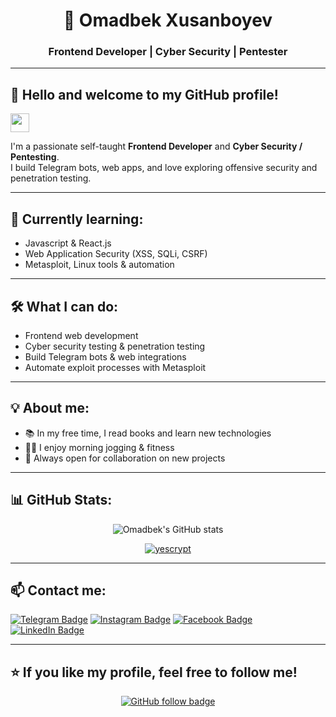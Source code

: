 <h1 align="center">🚀 Omadbek Xusanboyev</h1>
<h3 align="center">Frontend Developer | Cyber Security | Pentester</h3>

---

## 👋 Hello and welcome to my GitHub profile!
<img src="https://raw.githubusercontent.com/aemmadi/aemmadi/master/wave.gif" width="30px" />

I'm a passionate self-taught **Frontend Developer** and **Cyber Security / Pentesting**.  
I build Telegram bots, web apps, and love exploring offensive security and penetration testing.

---

## 🌱 **Currently learning:**
- Javascript & React.js
- Web Application Security (XSS, SQLi, CSRF)
- Metasploit, Linux tools & automation

---

## 🛠 **What I can do:**
- Frontend web development
- Cyber security testing & penetration testing
- Build Telegram bots & web integrations
- Automate exploit processes with Metasploit

---

## 💡 **About me:**
- 📚 In my free time, I read books and learn new technologies
- 🏃‍♂️ I enjoy morning jogging & fitness
- 🤝 Always open for collaboration on new projects

---

## 📊 **GitHub Stats:**
<p align="center">
  <img src="https://github-readme-stats.vercel.app/api?username=yescrypt&show_icons=true&theme=radical" alt="Omadbek's GitHub stats" />
</p>

<p align="center">
  <a href="https://github.com/ryo-ma/github-profile-trophy">
    <img src="https://github-profile-trophy.vercel.app/?username=yescrypt&theme=onestar&row=1&margin-w=15&margin-h=15&no-bg=true" alt="yescrypt" />
  </a>
</p>

---

## 📫 **Contact me:**
[![Telegram Badge](https://img.shields.io/badge/@XusanboyevOmadbek-2CA5E0?style=flat-square&logo=telegram&logoColor=white)](https://t.me/XusanboyevOmadbek)
[![Instagram Badge](https://img.shields.io/badge/@yescrypt-E4405F?style=flat-square&logo=instagram&logoColor=white)](https://www.instagram.com/yescrypt)
[![Facebook Badge](https://img.shields.io/badge/@XusanboyevOmadbek-1877F2?style=flat-square&logo=facebook&logoColor=white)](https://www.facebook.com/profile.php?id=100095231617106)
[![LinkedIn Badge](https://img.shields.io/badge/OmadbekXusanboyev-0077B5?style=flat-square&logo=linkedin&logoColor=white)](https://www.linkedin.com/in/xusanboyev-omadbek)

---

## ⭐ **If you like my profile, feel free to follow me!**
<p align="center">
  <a href="https://github.com/OmadbekXusanboyev" target="_blank">
    <img src="https://img.shields.io/github/followers/OmadbekXusanboyev?label=Follow&style=social" alt="GitHub follow badge">
  </a>
</p>
